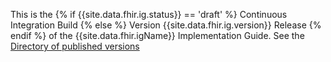 <p id="publish-box">

This is the  {% if {{site.data.fhir.ig.status}} == 'draft' %} Continuous Integration Build {% else %} Version {{site.data.fhir.ig.version}} Release {% endif %} of the {{site.data.fhir.igName}} Implementation Guide.  See the <a href="{{base}}history/index.html">Directory of published versions</a>

</p>
